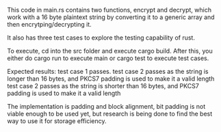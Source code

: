 This code in main.rs contains two functions, encrypt and decrypt, which work with a 16 byte plaintext string by converting it to a generic array and then encrytping/decrypting it. 

It also has three test cases to explore the testing capability of rust.

To execute, cd into the src folder and execute cargo build. After this, you either do cargo run to execute main or cargo test to execute test cases.

Expected results:
test case 1 passes.
test case 2 passes as the string is longer than 16 bytes, and PKCS7 padding is used to make it a valid length
test case 2 passes as the string is shorter than 16 bytes, and PKCS7 padding is used to make it a valid length

The implementation is padding and block alignment, bit padding is not viable enough to be used yet, but research is being done to find the best way to use it for storage efficiency.
